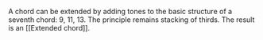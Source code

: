A chord can be extended by adding tones to the basic structure of a seventh chord: 9, 11, 13. The principle remains stacking of thirds. 
The result is an [[Extended chord]].